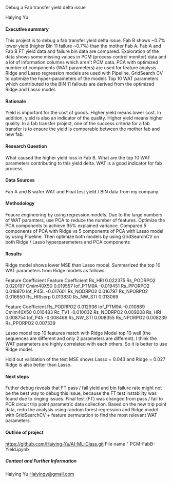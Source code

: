 Debug a Fab transfer yield delta issue

Haiying Yu

#### Executive summary
This project is to debug a fab transfer yield delta issue.  Fab B shows ~0.7% lower yield (higher Bin 11 failure ~0.7%) than the mother Fab A.
Fab A and Fab B FT yield data and failure bin data are compared.
Exploration of the data shows some missing values in PCM (process control monitor) data and a lot of information columns which aren't PCM data.
PCA with optimized number of components (WAT parameters) are used for feature analysis.
Ridge and Lasso regression models are used with Pipeline, GridSearch CV to optimize the hyper-parameters of the models
Top 10 WAT parameters which contributed to the BIN 11  fallouts are derived from the optimized Ridge and Lasso model.


#### Rationale
Yield is important for the cost of goods.  Higher yield means lower cost. In addition, yield is also an indicator of the quality.  Higher yield means higher quality.
In a fab transfer project, one of the success criteria for a fab transfer is to ensure the yield is comparable between the mother fab and new fab.

#### Research Question
What caused the higher yield loss in Fab B.
What are the top 10 WAT parameters contributing to this yield delta. WAT is a good indicator for fab process.

#### Data Sources
Fab A and B  wafer WAT and Final test yield / BIN data from my company. 

#### Methodology
Feaure engineering by using regression models.
Due to the large numbers of WAT paramters, use PCA to reduce the number of features. Optimize the PCA components to achieve 95% explained variance.
Compared 5 components of PCA with Ridge vs 5 components of PCA with Lasso model by using Pipeline.
Then optimize both models by using GridSearchCV on both Ridge / Lasso hyperparemeters and PCA components 

#### Results
Ridge model shows lower MSE than Lasso model.
Summarized the top 10 WAT parameters from Ridge models as follows:


Feature	Coefficient
Feature	Coefficient
Rs_HRI	0.022375
Rs_PODRPO2	0.020197
Cmim40X50	0.019557
Iof_PTM9A	-0.019451
Rs_PPORPO2	0.018970
Iof_P45L	-0.017601
Rs_NODRPO2	0.016797
Rs_NPORPO2	0.016650
Rs_HRIserp	0.013830
Rs_NW_STI	0.013069

Feature	Coefficient
Rs_PODRPO2	0.012936
Iof_PTM9A	-0.010889
Cmim40X50	0.010483
Rc_TV1	-0.010032
Rs_NODRPO2	0.009208
Rs_HRI	0.008754
Iof_P45	-0.008469
Rs_NW_STI	0.008355
Rs_NPORPO2	0.008239
Rs_PPORPO2	0.007339

Lasso model top 10 features match with Ridge Model top 10 well (the sequences are different and only 2 parameters are different). 
I think the WAT parameters are highly correlated with each others. So it is better to use Ridge model.

Hold out validation of the test MSE shows Lasso = 0.043 and Ridge = 0.027  Ridge is also better than Lasso.

#### Next steps
Futher debug reveals that FT pass / fail yield and bin failure rate might not be the best way to debug this issue, because the FT test instability was found due to ringing issues.
Final test (FT) was changed from pass / fail to POR circuit trip point parametric data collection.
Based on the new trip point data, redo the analysis using random forest regression and Ridge model with GridSearchCV + feature permutation to find the most relevant WAT parameters.

#### Outline of project
https://github.com/Haiying-Yu/AI-ML-Class.git
File name " PCM-FabB-Yield.ipynb

##### Contact and Further Information
Haiying Yu
Haiyingy@gmail.com